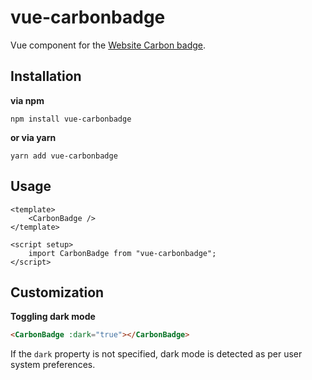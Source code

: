 # vue-carbonbadge
Vue component for the [Website Carbon badge](https://www.websitecarbon.com/badge/).

## Installation
**via npm**
```shell
npm install vue-carbonbadge
```

**or via yarn**
```shell
yarn add vue-carbonbadge
```

## Usage
```vue
<template>
    <CarbonBadge />
</template>

<script setup>
    import CarbonBadge from "vue-carbonbadge";
</script>
```

## Customization
**Toggling dark mode**
```html
<CarbonBadge :dark="true"></CarbonBadge>
```

If the `dark` property is not specified, dark mode is detected as per user system preferences.
